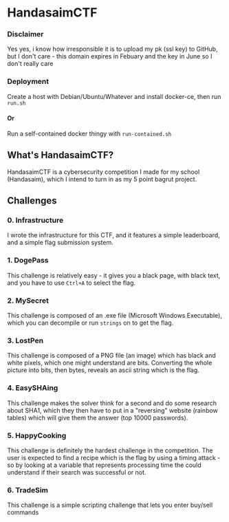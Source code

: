 # HandasaimCTF

### Disclaimer
Yes yes, i know how irresponsible it is to upload my pk (ssl key) to GitHub, but I don't care - this domain expires in Febuary and the key in June so I don't really care

### Deployment
Create a host with Debian/Ubuntu/Whatever and install docker-ce, then run `run.sh`

#### Or
Run a self-contained docker thingy with `run-contained.sh`

## What's HandasaimCTF?
HandasaimCTF is a cybersecurity competition I made for my school (Handasaim), which I intend to turn in as my 5 point bagrut project.

## Challenges
### 0. Infrastructure
I wrote the infrastructure for this CTF, and it features a simple leaderboard, and a simple flag submission system.

### 1. DogePass
This challenge is relatively easy - it gives you a black page, with black text, and you have to use `Ctrl+A` to select the flag.

### 2. MySecret
This challenge is composed of an .exe file (Microsoft Windows Executable), which you can decompile or run `strings` on to get the flag.

### 3. LostPen
This challenge is composed of a PNG file (an image) which has black and white pixels, which one might understand are bits. Converting the whole picture into bits, then bytes, reveals an ascii string which is the flag.

### 4. EasySHAing
This challenge makes the solver think for a second and do some research about SHA1, which they then have to put in a "reversing" website (rainbow tables) which will give them the answer (top 10000 passwords).

### 5. HappyCooking
This challenge is definitely the hardest challenge in the competition. The user is expected to find a recipe which is the flag by using a timing attack - so by looking at a variable that represents processing time the could understand if their search was successful or not.

### 6. TradeSim
This challenge is a simple scripting challenge that lets you enter buy/sell commands